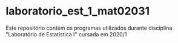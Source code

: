 # laboratorio_est_1_mat02031
Este repositório contém os programas utilizados durante disciplina "Laboratório de Estatística  I"  cursada em 2020/1
